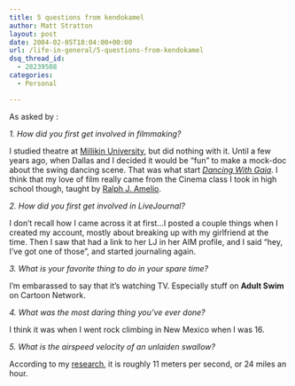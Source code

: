 ```yaml
---
title: 5 questions from kendokamel
author: Matt Stratton
layout: post
date: 2004-02-05T18:04:00+00:00
url: /life-in-general/5-questions-from-kendokamel
dsq_thread_id:
  - 28239508
categories:
  - Personal

---
```

As asked by :

_1. How did you first get involved in filmmaking?_

I studied theatre at <a href="http://www.millikin.edu" title="Millikin University" target="_blank">Millikin University</a>, but did nothing with it. Until a few years ago, when Dallas and I decided it would be &#8220;fun&#8221; to make a mock-doc about the swing dancing scene. That was what start <a href="http://www.dancingwithgaia.com" title="Dancing With Gaia" target="_blank"><em>Dancing With Gaia</em></a>. I think that my love of film really came from the Cinema class I took in high school though, taught by <a href="http://www.depauw.edu/sfs/reviews_pages/r22.htm#Amelio" title="Ralph Amelio" target="_blank">Ralph J. Amelio</a>.

_2. How did you first get involved in LiveJournal?_

I don&#8217;t recall how I came across it at first&#8230;I posted a couple things when I created my account, mostly about breaking up with my girlfriend at the time. Then I saw that had a link to her LJ in her AIM profile, and I said &#8220;hey, I&#8217;ve got one of those&#8221;, and started journaling again.

_3. What is your favorite thing to do in your spare time?_

I&#8217;m embarassed to say that it&#8217;s watching TV. Especially stuff on **Adult Swim** on Cartoon Network.

_4. What was the most daring thing you&#8217;ve ever done?_

I think it was when I went rock climbing in New Mexico when I was 16.

_5. What is the airspeed velocity of an unlaiden swallow?_

According to my <a href="http://www.style.org/unladenswallow/" title="one swallow doesn't make a spring" target="_blank">research</a>, it is roughly 11 meters per second, or 24 miles an hour.